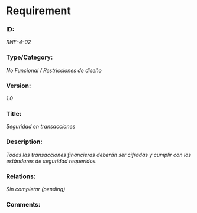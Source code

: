 # Requirement

### ID: 
_RNF-4-02_

### Type/Category: 
_No Funcional / Restricciones de diseño_

### Version: 
_1.0_

### Title: 
_Seguridad en transacciones_

### Description: 
_Todas las transacciones financieras deberán ser cifradas y cumplir con los estándares de seguridad requeridos._

### Relations: 
_Sin completar (pending)_

### Comments: 

